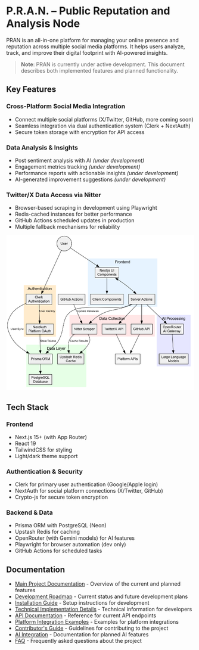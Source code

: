 # P.R.A.N. – Public Reputation and Analysis Node

PRAN is an all-in-one platform for managing your online presence and reputation across multiple social media platforms. It helps users analyze, track, and improve their digital footprint with AI-powered insights.

> **Note**: PRAN is currently under active development. This document describes both implemented features and planned functionality.

## Key Features

### Cross-Platform Social Media Integration
- Connect multiple social platforms (X/Twitter, GitHub, more coming soon)
- Seamless integration via dual authentication system (Clerk + NextAuth)
- Secure token storage with encryption for API access

### Data Analysis & Insights
- Post sentiment analysis with AI *(under development)*
- Engagement metrics tracking *(under development)*
- Performance reports with actionable insights *(under development)*
- AI-generated improvement suggestions *(under development)*

### Twitter/X Data Access via Nitter
- Browser-based scraping in development using Playwright
- Redis-cached instances for better performance 
- GitHub Actions scheduled updates in production
- Multiple fallback mechanisms for reliability

![Platform Architecture](/public/images/platform-architecture.png)

## Tech Stack

### Frontend
- Next.js 15+ (with App Router)
- React 19
- TailwindCSS for styling
- Light/dark theme support

### Authentication & Security
- Clerk for primary user authentication (Google/Apple login)
- NextAuth for social platform connections (X/Twitter, GitHub)
- Crypto-js for secure token encryption

### Backend & Data
- Prisma ORM with PostgreSQL (Neon)
- Upstash Redis for caching
- OpenRouter (with Gemini models) for AI features
- Playwright for browser automation (dev only)
- GitHub Actions for scheduled tasks

## Documentation

- [Main Project Documentation](./docs/README.md) - Overview of the current and planned features
- [Development Roadmap](./docs/roadmap.md) - Current status and future development plans
- [Installation Guide](./docs/installation-guide.md) - Setup instructions for development
- [Technical Implementation Details](./docs/technical-details.md) - Technical information for developers
- [API Documentation](./docs/api-documentation.md) - Reference for current API endpoints
- [Platform Integration Examples](./docs/platform-integration-examples.md) - Examples for platform integrations
- [Contributor's Guide](./docs/contributors-guide.md) - Guidelines for contributing to the project
- [AI Integration](./docs/ai-integration.md) - Documentation for planned AI features
- [FAQ](./docs/faq.md) - Frequently asked questions about the project
